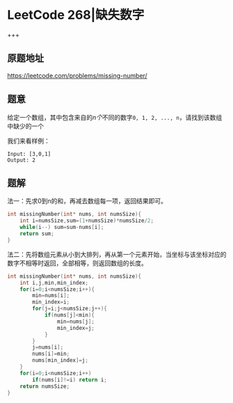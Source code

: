# LeetCode 268|缺失数字

+++

## 原题地址

<https://leetcode.com/problems/missing-number/>



## 题意

给定一个数组，其中包含来自的*n个*不同的数字`0, 1, 2, ..., n`，请找到该数组中缺少的一个

我们来看样例：

```
Input: [3,0,1]
Output: 2
```



## 题解

法一：先求0到n的和，再减去数组每一项，返回结果即可。

~~~c
int missingNumber(int* nums, int numsSize){
    int i=numsSize,sum=(1+numsSize)*numsSize/2;
    while(i--) sum=sum-nums[i];
    return sum;
}
~~~

法二：先将数组元素从小到大排列，再从第一个元素开始，当坐标与该坐标对应的数字不相等时返回，全部相等，则返回数组的长度。

~~~c
int missingNumber(int* nums, int numsSize){
    int i,j,min,min_index;
    for(i=0;i<numsSize;i++){
        min=nums[i];
        min_index=i;
        for(j=i;j<numsSize;j++){
            if(nums[j]<min){
                min=nums[j];
                min_index=j;
            }
        }
        j=nums[i];
        nums[i]=min;
        nums[min_index]=j;
    }
    for(i=0;i<numsSize;i++)
        if(nums[i]!=i) return i;
    return numsSize;
}
~~~

